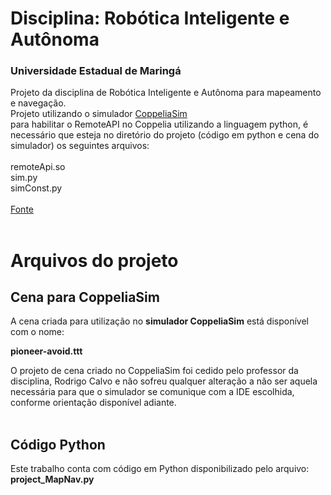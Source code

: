 # Disciplina: Robótica Inteligente e Autônoma 
### Universidade Estadual de Maringá
Projeto da disciplina de Robótica Inteligente e Autônoma para mapeamento e navegação.
<br>
Projeto utilizando o simulador [CoppeliaSim](https://www.coppeliarobotics.com/)
<br>
para habilitar o RemoteAPI no Coppelia utilizando a linguagem python, é necessário que esteja no diretório do projeto (código em python e cena do simulador) os seguintes arquivos:
<br><br>
remoteApi.so <br>
sim.py	<br>
simConst.py <br>
<br>
[Fonte](https://www.coppeliarobotics.com/helpFiles/en/remoteApiClientSide.htm)
<br><br>

# Arquivos do projeto
## Cena para CoppeliaSim

A cena criada para utilização no **simulador CoppeliaSim** está disponível com o nome:

**pioneer-avoid.ttt**

O projeto de cena criado no CoppeliaSim foi cedido pelo professor da disciplina, Rodrigo Calvo e não sofreu qualquer alteração a não ser aquela necessária para que o simulador se comunique com a IDE escolhida, conforme orientação disponível adiante.
<br><br>

## Código Python

Este trabalho conta com código em Python disponibilizado pelo arquivo:
<br>
**project_MapNav.py**

